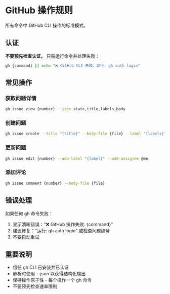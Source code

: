 # GitHub 操作规则

所有命令中 GitHub CLI 操作的标准模式。

## 认证

**不要预先检查认证。** 只需运行命令并处理失败：

```bash
gh {command} || echo "❌ GitHub CLI 失败。运行: gh auth login"
```

## 常见操作

### 获取问题详情
```bash
gh issue view {number} --json state,title,labels,body
```

### 创建问题
```bash
gh issue create --title "{title}" --body-file {file} --label "{labels}"
```

### 更新问题
```bash
gh issue edit {number} --add-label "{label}" --add-assignee @me
```

### 添加评论
```bash
gh issue comment {number} --body-file {file}
```

## 错误处理

如果任何 gh 命令失败：
1. 显示清晰错误："❌ GitHub 操作失败: {command}"
2. 建议修复："运行: gh auth login" 或检查问题编号
3. 不要自动重试

## 重要说明

- 信任 gh CLI 已安装并已认证
- 解析时使用 --json 以获得结构化输出
- 保持操作原子性 - 每个操作一个 gh 命令
- 不要预先检查速率限制